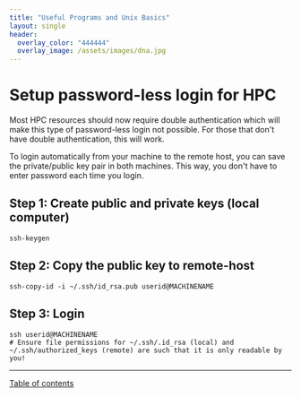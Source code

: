 ```yaml
---
title: "Useful Programs and Unix Basics"
layout: single
header:
  overlay_color: "444444"
  overlay_image: /assets/images/dna.jpg
---
```


# Setup password-less login for HPC

Most HPC resources should now require double authentication which will make this type of password-less login not possible.  For those that don't have double authentication, this will work.

To login automatically from your machine to the remote host, you can save the private/public key pair in both machines. This way, you don't have to enter password each time you login.

## Step 1: Create public and private keys (local computer) </h3>

```
ssh-keygen
```

## Step 2: Copy the public key to remote-host </h3>

```
ssh-copy-id -i ~/.ssh/id_rsa.pub userid@MACHINENAME
```

## Step 3: Login  </h3>

```
ssh userid@MACHINENAME
# Ensure file permissions for ~/.ssh/.id_rsa (local) and ~/.ssh/authorized_keys (remote) are such that it is only readable by you!
```

---
[Table of contents](../programs.md)
